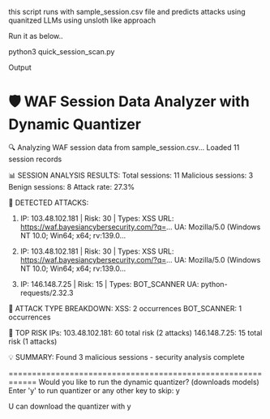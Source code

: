 this script runs with sample_session.csv file and predicts attacks using quanitzed LLMs using unsloth like approach

Run it as below.. 

python3 quick_session_scan.py 



Output




🛡️  WAF Session Data Analyzer with Dynamic Quantizer
============================================================
🔍 Analyzing WAF session data from sample_session.csv...
Loaded 11 session records

📊 SESSION ANALYSIS RESULTS:
Total sessions: 11
Malicious sessions: 3
Benign sessions: 8
Attack rate: 27.3%

🚨 DETECTED ATTACKS:
1. IP: 103.48.102.181 | Risk: 30 | Types: XSS
   URL: https://waf.bayesiancybersecurity.com/?q=<script>alert('xss')</script>...
   UA: Mozilla/5.0 (Windows NT 10.0; Win64; x64; rv:139.0...

2. IP: 103.48.102.181 | Risk: 30 | Types: XSS
   URL: https://waf.bayesiancybersecurity.com/?q=<script>alert('xss')</script>...
   UA: Mozilla/5.0 (Windows NT 10.0; Win64; x64; rv:139.0...

3. IP: 146.148.7.25 | Risk: 15 | Types: BOT_SCANNER
   UA: python-requests/2.32.3

🎯 ATTACK TYPE BREAKDOWN:
XSS: 2 occurrences
BOT_SCANNER: 1 occurrences

🎯 TOP RISK IPs:
103.48.102.181: 60 total risk (2 attacks)
146.148.7.25: 15 total risk (1 attacks)

💡 SUMMARY:
Found 3 malicious sessions - security analysis complete

============================================================
Would you like to run the dynamic quantizer? (downloads models)
Enter 'y' to run quantizer or any other key to skip: y


U can download the quantizer with y

